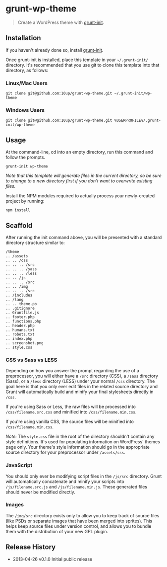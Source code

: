 # grunt-wp-theme

> Create a WordPress theme with [grunt-init][].

[grunt-init]: http://gruntjs.com/project-scaffolding

## Installation
If you haven't already done so, install [grunt-init][].

Once grunt-init is installed, place this template in your `~/.grunt-init/` directory. It's recommended that you use git to clone this template into that directory, as follows:

### Linux/Mac Users

```
git clone git@github.com:10up/grunt-wp-theme.git ~/.grunt-init/wp-theme
```

### Windows Users

```
git clone git@github.com:10up/grunt-wp-theme.git %USERPROFILE%/.grunt-init/wp-theme
```

## Usage

At the command-line, cd into an empty directory, run this command and follow the prompts.

```
grunt-init wp-theme
```

_Note that this template will generate files in the current directory, so be sure to change to a new directory first if you don't want to overwrite existing files._

Install the NPM modules required to actually process your newly-created project by running:

```
npm install
```

## Scaffold

After running the init command above, you will be presented with a standard directory structure similar to:

    /theme
    .. /assets
    .. .. /css
    .. .. .. /src
    .. .. .. /sass
    .. .. .. /less
    .. .. /js
    .. .. .. /src
    .. .. /img
    .. .. .. /src
    .. /includes
    .. /lang
    .. .. theme.po
    .. .gitignore
    .. Gruntfile.js
    .. footer.php
    .. functions.php
    .. header.php
    .. humans.txt
    .. robots.txt
    .. index.php
    .. screenshot.png
    .. style.css

### CSS vs Sass vs LESS

Depending on how you answer the prompt regarding the use of a preprocessor, you will either have a `/src` directory (CSS), a `/sass` directory (Sass), or a `/less` directory (LESS) under your normal `/css` directory.  The goal here is that you only ever edit files in the related source directory and Grunt will automatically build and minify your final stylesheets directly in `/css`.

If you're using Sass or Less, the raw files will be processed into `/css/filename.src.css` and minified into `/css/filename.min.css`.

If you're using vanilla CSS, the source files will be minified into `/css/filename.min.css`.

*Note:* The `style.css` file in the root of the directory shouldn't contain any style definitions. It's used for populating information on WordPress' themes page only. Your theme's style information should go in the appropriate source directory for your preprocessor under `/assets/css`.

### JavaScript

You should only ever be modifying script files in the `/js/src` directory.  Grunt will automatically concatenate and minify your scripts into `/js/filename.src.js` and `/js/filename.min.js`.  These generated files should never be modified directly.

### Images

The `/img/src` directory exists only to allow you to keep track of source files (like PSDs or separate images that have been merged into sprites).  This helps keep source files under version control, and allows you to bundle them with the distribution of your new GPL plugin.

## Release History

 * 2013-04-26   v0.1.0   Initial public release
